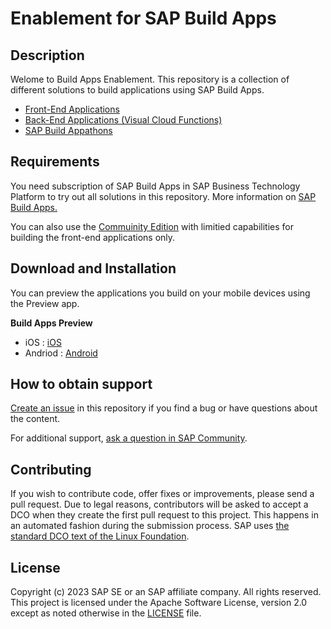 # Enablement for SAP Build Apps



## Description

Welome to Build Apps Enablement. This repository is a collection of different solutions to build applications using SAP Build Apps.

- <a href="https://github.com/SAP-samples/build-apps-enablement/blob/main/Workshops/front-end-applications/readme.md"> Front-End Applications</a>
- <a href=""> Back-End Applications (Visual Cloud Functions)</a>
- <a href=""> SAP Build Appathons</a>


## Requirements

You need subscription of SAP Build Apps in SAP Business Technology Platform to try out all solutions in this repository. More information on <a href="https://www.sap.com/products/technology-platform/no-code-app-builder.html">SAP Build Apps.</a>

You can also use the <a href="https://appgyver.com/community">Commuinity Edition</a> with limitied capabilities for building the front-end applications only.


## Download and Installation

You can preview the applications you build on your mobile devices using the Preview app. 

<b>Build Apps Preview</b><br>
- iOS : <a href="https://apps.apple.com/us/app/sap-build-apps-preview/id1585856868">iOS</a><br>
- Andriod : <a href="https://play.google.com/store/apps/details?id=com.sap.appgyver.preview.release&hl=en&gl=US">Android</a>




## How to obtain support
[Create an issue](https://github.com/SAP-samples/build-apps-enablement/issues) in this repository if you find a bug or have questions about the content.
 
For additional support, [ask a question in SAP Community](https://answers.sap.com/questions/ask.html).

## Contributing
If you wish to contribute code, offer fixes or improvements, please send a pull request. Due to legal reasons, contributors will be asked to accept a DCO when they create the first pull request to this project. This happens in an automated fashion during the submission process. SAP uses [the standard DCO text of the Linux Foundation](https://developercertificate.org/).

## License
Copyright (c) 2023 SAP SE or an SAP affiliate company. All rights reserved. This project is licensed under the Apache Software License, version 2.0 except as noted otherwise in the [LICENSE](LICENSE) file.
